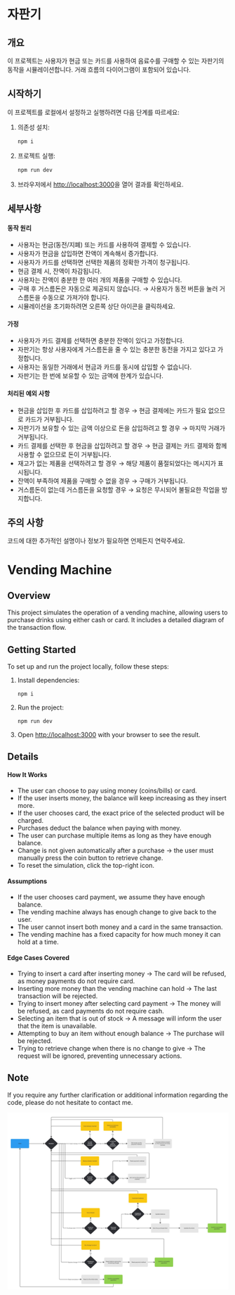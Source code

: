 # 자판기

## 개요

이 프로젝트는 사용자가 현금 또는 카드를 사용하여 음료수를 구매할 수 있는 자판기의 동작을 시뮬레이션합니다. 거래 흐름의 다이어그램이 포함되어 있습니다.

## 시작하기

이 프로젝트를 로컬에서 설정하고 실행하려면 다음 단계를 따르세요:

1. 의존성 설치:

   ```bash
   npm i
   ```

2. 프로젝트 실행:

   ```bash
   npm run dev
   ```

3. 브라우저에서 [http://localhost:3000](http://localhost:3000)을 열어 결과를 확인하세요.

## 세부사항

#### 동작 원리

- 사용자는 현금(동전/지폐) 또는 카드를 사용하여 결제할 수 있습니다.
- 사용자가 현금을 삽입하면 잔액이 계속해서 증가합니다.
- 사용자가 카드를 선택하면 선택한 제품의 정확한 가격이 청구됩니다.
- 현금 결제 시, 잔액이 차감됩니다.
- 사용자는 잔액이 충분한 한 여러 개의 제품을 구매할 수 있습니다.
- 구매 후 거스름돈은 자동으로 제공되지 않습니다. → 사용자가 동전 버튼을 눌러 거스름돈을 수동으로 가져가야 합니다.
- 시뮬레이션을 초기화하려면 오른쪽 상단 아이콘을 클릭하세요.

#### 가정

- 사용자가 카드 결제를 선택하면 충분한 잔액이 있다고 가정합니다.
- 자판기는 항상 사용자에게 거스름돈을 줄 수 있는 충분한 동전을 가지고 있다고 가정합니다.
- 사용자는 동일한 거래에서 현금과 카드를 동시에 삽입할 수 없습니다.
- 자판기는 한 번에 보유할 수 있는 금액에 한계가 있습니다.

#### 처리된 예외 사항

- 현금을 삽입한 후 카드를 삽입하려고 할 경우 → 현금 결제에는 카드가 필요 없으므로 카드가 거부됩니다.
- 자판기가 보유할 수 있는 금액 이상으로 돈을 삽입하려고 할 경우 → 마지막 거래가 거부됩니다.
- 카드 결제를 선택한 후 현금을 삽입하려고 할 경우 → 현금 결제는 카드 결제와 함께 사용할 수 없으므로 돈이 거부됩니다.
- 재고가 없는 제품을 선택하려고 할 경우 → 해당 제품이 품절되었다는 메시지가 표시됩니다.
- 잔액이 부족하여 제품을 구매할 수 없을 경우 → 구매가 거부됩니다.
- 거스름돈이 없는데 거스름돈을 요청할 경우 → 요청은 무시되어 불필요한 작업을 방지합니다.

## 주의 사항

코드에 대한 추가적인 설명이나 정보가 필요하면 언제든지 연락주세요.

# Vending Machine

## Overview

This project simulates the operation of a vending machine, allowing users to purchase drinks using either cash or card. It includes a detailed diagram of the transaction flow.

## Getting Started

To set up and run the project locally, follow these steps:

1. Install dependencies:

   ```bash
   npm i
   ```

2. Run the project:

   ```bash
   npm run dev
   ```

3. Open [http://localhost:3000](http://localhost:3000) with your browser to see the result.

## Details

#### How It Works

- The user can choose to pay using money (coins/bills) or card.
- If the user inserts money, the balance will keep increasing as they insert more.
- If the user chooses card, the exact price of the selected product will be charged.
- Purchases deduct the balance when paying with money.
- The user can purchase multiple items as long as they have enough balance.
- Change is not given automatically after a purchase → the user must manually press the coin button to retrieve change.
- To reset the simulation, click the top-right icon.

#### Assumptions

- If the user chooses card payment, we assume they have enough balance.
- The vending machine always has enough change to give back to the user.
- The user cannot insert both money and a card in the same transaction.
- The vending machine has a fixed capacity for how much money it can hold at a time.

#### Edge Cases Covered

- Trying to insert a card after inserting money → The card will be refused, as money payments do not require card.
- Inserting more money than the vending machine can hold → The last transaction will be rejected.
- Trying to insert money after selecting card payment → The money will be refused, as card payments do not require cash.
- Selecting an item that is out of stock → A message will inform the user that the item is unavailable.
- Attempting to buy an item without enough balance → The purchase will be rejected.
- Trying to retrieve change when there is no change to give → The request will be ignored, preventing unnecessary actions.

## Note

If you require any further clarification or additional information regarding the code, please do not hesitate to contact me.

<img src="screenshots/diagram.png"/>
